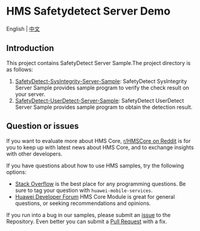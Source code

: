 # HMS Safetydetect Server Demo

English | [中文](https://github.com/HMS-Core/hms-safetydetect-demo-java/blob/master/README_ZH.md)

## Introduction

This project contains SafetyDetect Server Sample.The project directory is as follows:

1. [SafetyDetect-SysIntegrity-Server-Sample](https://github.com/HMS-Core/hms-safetydetect-demo-java/tree/master/SafetyDetect-SysIntegrity-Server-Sample): SafetyDetect SysIntegrity Server Sample provides sample program to verify the check result on your server.
2. [SafetyDetect-UserDetect-Server-Sample](https://github.com/HMS-Core/hms-safetydetect-demo-java/tree/master/SafetyDetect-UserDetect-Server-Sample): SafetyDetect UserDetect Server Sample provides sample program to obtain the detection result.

## Question or issues
If you want to evaluate more about HMS Core, [r/HMSCore on Reddit](https://www.reddit.com/r/HuaweiDevelopers/) is for you to keep up with latest news about HMS Core, and to exchange insights with other developers.

If you have questions about how to use HMS samples, try the following options:
- [Stack Overflow](https://stackoverflow.com/questions/tagged/huawei-mobile-services) is the best place for any programming questions. Be sure to tag your question with 
`huawei-mobile-services`.
- [Huawei Developer Forum](https://forums.developer.huawei.com/forumPortal/en/home?fid=0101187876626530001) HMS Core Module is great for general questions, or seeking recommendations and opinions.

If you run into a bug in our samples, please submit an [issue](https://github.com/HMS-Core/hms-safetydetect-demo-java/issues) to the Repository. Even better you can submit a [Pull Request](https://github.com/HMS-Core/hms-safetydetect-demo-java/pulls) with a fix.
